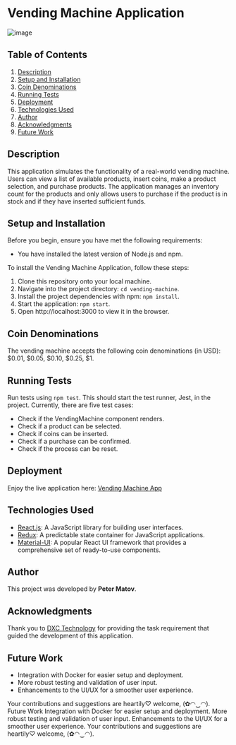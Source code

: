 # Vending Machine Application
![image](https://github.com/peter1998/vending-maschine/assets/19347046/4559992d-9551-4a07-81f6-bc57d66130f2)


## Table of Contents

1. [Description](#Description)
2. [Setup and Installation](#Setup-and-Installation)
3. [Coin Denominations](#Coin-Denominations)
4. [Running Tests](#Running-Tests)
5. [Deployment](#Deployment)
6. [Technologies Used](#Technologies-Used)
7. [Author](#Author)
8. [Acknowledgments](#Acknowledgments)
9. [Future Work](#Future-Work)

## Description

This application simulates the functionality of a real-world vending machine. Users can view a list of available products, insert coins, make a product selection, and purchase products. The application manages an inventory count for the products and only allows users to purchase if the product is in stock and if they have inserted sufficient funds.

## Setup and Installation

Before you begin, ensure you have met the following requirements:

- You have installed the latest version of Node.js and npm.

To install the Vending Machine Application, follow these steps:

1. Clone this repository onto your local machine.
2. Navigate into the project directory: `cd vending-machine`.
3. Install the project dependencies with npm: `npm install`.
4. Start the application: `npm start`.
5. Open http://localhost:3000 to view it in the browser.

## Coin Denominations

The vending machine accepts the following coin denominations (in USD): $0.01, $0.05, $0.10, $0.25, $1.

## Running Tests

Run tests using `npm test`. This should start the test runner, Jest, in the project. Currently, there are five test cases:

- Check if the VendingMachine component renders.
- Check if a product can be selected.
- Check if coins can be inserted.
- Check if a purchase can be confirmed.
- Check if the process can be reset.

## Deployment

Enjoy the live application here: [Vending Machine App](https://peter1998.github.io/vending-maschine/)

## Technologies Used

- [React.js](https://reactjs.org/): A JavaScript library for building user interfaces.
- [Redux](https://redux.js.org/): A predictable state container for JavaScript applications.
- [Material-UI](https://mui.com/): A popular React UI framework that provides a comprehensive set of ready-to-use components.

## Author

This project was developed by **Peter Matov**.

## Acknowledgments

Thank you to [DXC Technology](https://www.dxc.technology/) for providing the task requirement that guided the development of this application.

## Future Work

- Integration with Docker for easier setup and deployment.
- More robust testing and validation of user input.
- Enhancements to the UI/UX for a smoother user experience.

Your contributions and suggestions are heartily♡ welcome, (✿◠‿◠).
Future Work
Integration with Docker for easier setup and deployment.
More robust testing and validation of user input.
Enhancements to the UI/UX for a smoother user experience.
Your contributions and suggestions are heartily♡ welcome, (✿◠‿◠).
